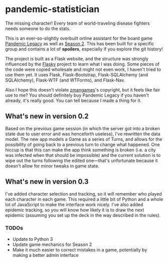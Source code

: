# pandemic-statistician

The missing character! Every team of world-traveling disease fighters needs someone to do the stats.

This is an ever-so-slightly overbuilt online assistant for the board game [Pandemic Legacy](http://www.zmangames.com/store/p31/Pandemic_Legacy.html) as well as [Season 2](https://zmangames.com/en/products/pandemic-legacy-season-2/). This has been built for a specific group and contains a lot of **spoilers**, especially if you explore the git history!

The project is built as a Flask website, and the structure was strongly influenced by the [Flasky](https://github.com/miguelgrinberg/flasky) project to learn what I was doing. Some pieces of the code were copied wholesale and might not even work, I haven't tried to use them yet. It uses Flask, Flask-Bootstrap, Flask-SQLAlchemy (and SQLAlchemy), Flask-WTF (and WTForms), and Flask-Nav.

Also I hope this doesn't violate [zmangames](http://www.zmangames.com)'s copyright, but it feels like fair use to me? You should definitely buy Pandemic Legacy if you haven't already, it's really good. You can tell because I made a thing for it.

## What's new in version 0.2

Based on the previous game session (in which the server got into a broken state due to user error and was henceforth useless), I've rewritten the data model. The new app models a Game as a series of Turns, and allows for the possibility of going back to a previous turn to change what happened. One hiccup is that this can make the app think something is broken (i.e. a city was infected when that should be impossible) and the current solution is to wipe out the turns following the edited one&mdash;that's unfortunate because it doesn't allow for minor tweaks in game state.

## What's new in version 0.3

I've added character selection and tracking, so it will remember who played each character in each game. This required a little bit of Python and a whole lot of JavaScript to make the interface work nicely. I've also added epidemic tracking, so you will know how likely it is to draw the next epidemic (assuming you set up the deck in the way described in the rules).

### TODOs

* Update to Python 3
* Update game mechanics for Season 2
* Make it much easier to correct mistakes in a game, potentially by making a better admin interface
